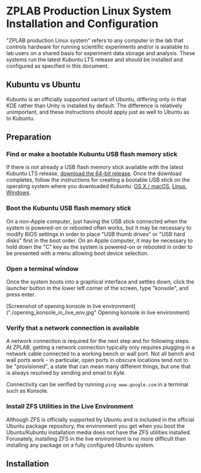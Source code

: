 # ZPLAB Production Linux System Installation and Configuration

"ZPLAB production Linux system" refers to any computer in the lab that controls hardware for running scientific experiments and/or is
available to lab users on a shared basis for experiment data storage and analysis. These systems run the latest Kubuntu LTS release and
should be installed and configured as specified in this document.

## Kubuntu vs Ubuntu
Kubuntu is an officially supported variant of Ubuntu, differing only in that KDE rather than Unity is installed by default. The difference
is relatively unimportant, and these instructions should apply just as well to Ubuntu as to Kubuntu.

## Preparation
### Find or make a bootable Kubuntu USB flash memory stick
If there is not already a USB flash memory stick available with the latest Kubuntu LTS release,
[download the 64-bit release](http://www.kubuntu.org/getkubuntu/). Once the download completes, follow the instructions for creating a
bootable USB stick on the operating system where you downloaded Kubuntu:
[OS X / macOS](http://www.ubuntu.com/download/desktop/create-a-usb-stick-on-mac-osx),
[Linux](http://askubuntu.com/questions/372607/how-to-create-a-bootable-ubuntu-usb-flash-drive-from-terminal),
[Windows](http://www.ubuntu.com/download/desktop/create-a-usb-stick-on-windows).

### Boot the Kubuntu USB flash memory stick
On a non-Apple computer, just having the USB stick connected when the system is powered-on or rebooted often works, but it may be
necessary to modify BIOS settings in order to place "USB thumb drives" or "USB hard disks" first in the boot order. On an Apple
computer, it may be necessary to hold down the "C" key as the system is powered-on or rebooted in order to be presented with a
menu allowing boot device selection.

### Open a terminal window
Once the system boots into a graphical interface and settles down, click the launcher button in the lower left corner of the screen,
type "konsole", and press enter.

[Screenshot of opening konsole in live environment]("./opening_konsole_in_live_env.jpg" Opening konsole in live environment)

### Verify that a network connection is available
A network connection is required for the next step and for following steps. At ZPLAB, getting a network connection typically only requires
plugging in a network cable connected to a working bench or wall port. Not all bench and wall ports work - in particular, open ports in
obscure locations tend not to be "provisioned", a state that can mean many different things, but one that is always resolved by sending
and email to Kyle.

Connectivity can be verified by running `ping www.google.com` in a terminal such as Konsole. 

### Install ZFS Utilities in the Live Environment
Although ZFS is officially supported by Ubuntu and is included in the official Ubuntu package repository, the environment you get
when you boot the Ubuntu/Kubuntu installation media does not have the ZFS utilities installed. Forunately, installing ZFS in the
live environment is no more difficult than installing any package on a fully configured Ubuntu system. 

## Installation
